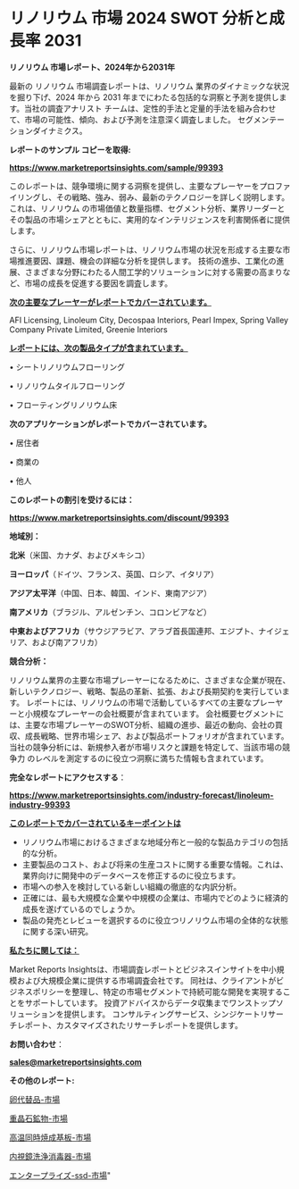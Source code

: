 # リノリウム 市場 2024 SWOT 分析と成長率 2031

<strong>リノリウム 市場レポート、2024年から2031年</strong>

最新の リノリウム 市場調査レポートは、リノリウム 業界のダイナミックな状況を掘り下げ、2024 年から 2031 年までにわたる包括的な洞察と予測を提供します。当社の調査アナリスト チームは、定性的手法と定量的手法を組み合わせて、市場の可能性、傾向、および予測を注意深く調査しました。 セグメンテーションダイナミクス。



<strong>レポートのサンプル コピーを取得:</strong> <a href=https://www.marketreportsinsights.com/sample/99393>

<strong><u>https://www.marketreportsinsights.com/sample/99393</u></strong></a>

このレポートは、競争環境に関する洞察を提供し、主要なプレーヤーをプロファイリングし、その戦略、強み、弱み、最新のテクノロジーを詳しく説明します。 これは、リノリウム の市場価値と数量指標、セグメント分析、業界リーダーとその製品の市場シェアとともに、実用的なインテリジェンスを利害関係者に提供します。

さらに、リノリウム市場レポートは、リノリウム市場の状況を形成する主要な市場推進要因、課題、機会の詳細な分析を提供します。 技術の進歩、工業化の進展、さまざまな分野にわたる人間工学的ソリューションに対する需要の高まりなど、市場の成長を促進する要因を調査します。



<strong><u>次の主要なプレーヤーがレポートでカバーされています。</u></strong>

AFI Licensing, Linoleum City, Decospaa Interiors, Pearl Impex, Spring Valley Company Private Limited, Greenie Interiors



<strong><u><b>レポートには、次の製品タイプが含まれています。</b></u></strong>

• シートリノリウムフローリング

• リノリウムタイルフローリング

• フローティングリノリウム床



<strong><b>次のアプリケーションがレポートでカバーされています。</b></strong>

• 居住者

• 商業の

• 他人



<strong><b>このレポートの割引を受けるには：</b></strong><a href=https://www.marketreportsinsights.com/discount/99393>

<strong><u>https://www.marketreportsinsights.com/discount/99393</u></strong></a>



<strong>地域別：</strong>



<strong>北米</strong>（米国、カナダ、およびメキシコ）



<strong>ヨーロッパ</strong>（ドイツ、フランス、英国、ロシア、イタリア）



<strong>アジア太平洋</strong>（中国、日本、韓国、インド、東南アジア）



<strong>南アメリカ</strong>（ブラジル、アルゼンチン、コロンビアなど）



<strong>中東およびアフリカ</strong>（サウジアラビア、アラブ首長国連邦、エジプト、ナイジェリア、および南アフリカ）



<strong>競合分析：</strong>

リノリウム業界の主要な市場プレーヤーになるために、さまざまな企業が現在、新しいテクノロジー、戦略、製品の革新、拡張、および長期契約を実行しています。 レポートには、リノリウムの市場で活動しているすべての主要なプレーヤーと小規模なプレーヤーの会社概要が含まれています。 会社概要セグメントには、主要な市場プレーヤーのSWOT分析、組織の進歩、最近の動向、会社の買収、成長戦略、世界市場シェア、および製品ポートフォリオが含まれています。 当社の競争分析には、新規参入者が市場リスクと課題を特定して、当該市場の競争力 のレベルを測定するのに役立つ洞察に満ちた情報も含まれています。



<strong>完全なレポートにアクセスする</strong>：

<a href=https://www.marketreportsinsights.com/industry-forecast/linoleum-industry-99393>

<strong><u>https://www.marketreportsinsights.com/industry-forecast/linoleum-industry-99393</u></strong></a>



<strong><u><b>このレポートでカバーされているキーポイントは</b></u></strong>
<ul>
  <li>リノリウム市場におけるさまざまな地域分布と一般的な製品カテゴリの包括的な分析。</li>
  <li>主要製品のコスト、および将来の生産コストに関する重要な情報。これは、業界向けに開発中のデータベースを修正するのに役立ちます。</li>
  <li>市場への参入を検討している新しい組織の徹底的な内訳分析。</li>
  <li>正確には、最も大規模な企業や中規模の企業は、市場内でどのように経済的成長を遂げているのでしょうか。</li>
  <li>製品の発売とレビューを選択するのに役立つリノリウム市場の全体的な状態に関する深い研究。</li>
</ul>


<strong><u><b>私たちに関しては：</b></u></strong>

Market Reports Insightsは、市場調査レポートとビジネスインサイトを中小規模および大規模企業に提供する市場調査会社です。 同社は、クライアントがビジネスポリシーを整理し、特定の市場セグメントで持続可能な開発を実現することをサポートしています。 投資アドバイスからデータ収集までワンストップソリューションを提供します。 コンサルティングサービス、シンジケートリサーチレポート、カスタマイズされたリサーチレポートを提供します。



<strong><b>お問い合わせ</b></strong>：

<a href=mailto:sales@marketreportsinsights.com>

<strong><u>sales@marketreportsinsights.com</u></strong></a>



<strong>その他のレポート:</strong>

<a href=https://www.linkedin.com/pulse/卵代替品-市場-2023-総合分析と事業成長戦略-2030-pr-news-hub-vu4sf/>卵代替品-市場</a>

<a href=https://www.linkedin.com/pulse/重晶石鉱物-市場-2023-競争分析と事業成長-2030-data-dive-discoveries-24-analysis-kwddf/>重晶石鉱物-市場</a>

<a href=https://www.linkedin.com/pulse/高温同時焼成基板-市場-2023-総利益と主要ベンダー-2030-analytics-achievers-24-analysis-7sxef/>高温同時焼成基板-市場</a>

<a href=https://www.linkedin.com/pulse/内視鏡洗浄消毒器-市場-2023-総合分析と事業成長戦略-2030-data-dive-discoveries-24-analysis-dwb8f/>内視鏡洗浄消毒器-市場</a>

<a href=https://www.linkedin.com/pulse/エンタープライズ-ssd-市場-2023-新興市場-将来の動向と市場需要-2030-pr-news-hub-j1brf/>エンタープライズ-ssd-市場</a>"
